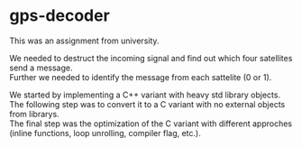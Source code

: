 # gps-decoder  

This was an assignment from university.  

We needed to destruct the incoming signal and find out which four satellites send a message.  
Further we needed to identify the message from each sattelite (0 or 1).  

We started by implementing a C++ variant with heavy std library objects.  
The following step was to convert it to a C variant with no external objects from librarys.  
The final step was the optimization of the C variant with different approches (inline functions, loop unrolling, compiler flag, etc.).
